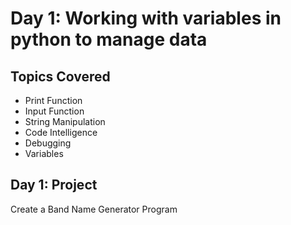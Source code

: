 # Day 1: Working with variables in python to manage data

## Topics Covered
- Print Function
- Input Function
- String Manipulation
- Code Intelligence
- Debugging
- Variables

## Day 1: Project
Create a Band Name Generator Program